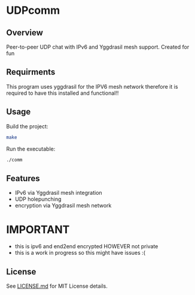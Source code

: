 # UDPcomm

## Overview
Peer-to-peer UDP chat with IPv6 and Yggdrasil mesh support. Created for fun

## Requirments
This program uses yggdrasil for the IPV6 mesh network therefore it is required to have this installed and functional!!

## Usage
Build the project:
```bash
make
```
Run the executable:
```bash
./comm
```

## Features
- IPv6 via Yggdrasil mesh integration
- UDP holepunching
- encryption via Yggdrasil mesh network

# IMPORTANT
- this is ipv6 and end2end encrypted HOWEVER not private
- this is a work in progress so this might have issues :(

## License
See [LICENSE.md](LICENSE.md) for MIT License details.
